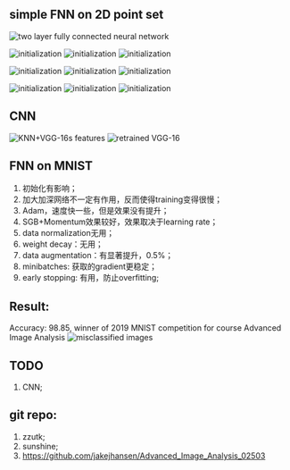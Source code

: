 ## simple FNN on 2D point set
![two layer fully connected neural network](https://github.com/xiahaa/cn/blob/master/report/ex4/figures/nn1.png)

![initialization](https://github.com/xiahaa/cn/blob/master/report/ex4/figures/ex2_1.png)
![initialization](https://github.com/xiahaa/cn/blob/master/report/ex4/figures/ex2_2.png)
![initialization](https://github.com/xiahaa/cn/blob/master/report/ex4/figures/ex2_4.png)

![initialization](https://github.com/xiahaa/cn/blob/master/report/ex4/figures/ex1_1.png)
![initialization](https://github.com/xiahaa/cn/blob/master/report/ex4/figures/ex1_2.png)
![initialization](https://github.com/xiahaa/cn/blob/master/report/ex4/figures/ex1_4.png)

![initialization](https://github.com/xiahaa/cn/blob/master/report/ex4/figures/ex3_1.png)
![initialization](https://github.com/xiahaa/cn/blob/master/report/ex4/figures/ex3_2.png)
![initialization](https://github.com/xiahaa/cn/blob/master/report/ex4/figures/ex3_4.png)

## CNN 
![KNN+VGG-16s features](https://github.com/xiahaa/cn/blob/master/report/ex4/figures/ex5_1.png)
![retrained VGG-16](https://github.com/xiahaa/cn/blob/master/report/ex4/figures/ex5_3.png)


## FNN on MNIST

1. 初始化有影响；
2. 加大加深网络不一定有作用，反而使得training变得很慢；
3. Adam，速度快一些，但是效果没有提升；
4. SGB+Momentum效果较好，效果取决于learning rate；
5. data normalization无用；
6. weight decay：无用；
7. data augmentation：有显著提升，0.5%；
8. minibatches: 获取的gradient更稳定；
9. early stopping: 有用，防止overfitting;

## Result:
Accuracy: 98.85, winner of 2019 MNIST competition for course Advanced Image Analysis
![misclassified images](https://github.com/xiahaa/cn/blob/master/report/ex4/figures/mnist1.png)

## TODO

1. CNN;

## git repo:

1. zzutk;
2. sunshine;
3. https://github.com/jakejhansen/Advanced_Image_Analysis_02503
